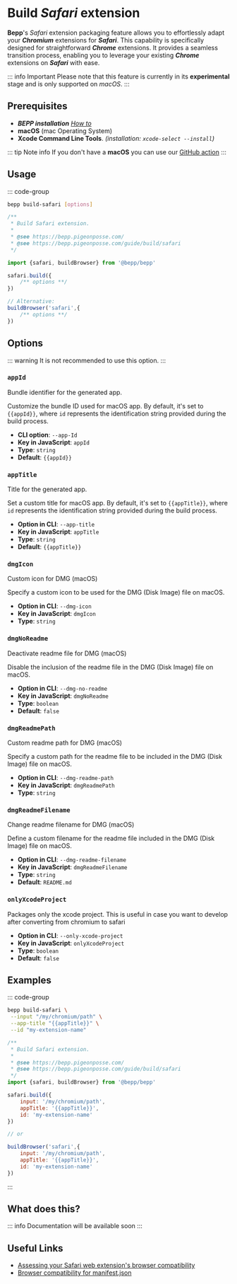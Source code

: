 # Build _Safari_ extension

<script>
 // At the moment it is the only way I know for a string with {{}} to be rendered with vitepress
 const appTitle = '{{id}} (Safari extension)'
 const appId = 'com.bepp.{{id}}'
</script>

**Bepp**'s _Safari_ extension packaging feature allows you to effortlessly adapt your **_Chromium_** extensions for **_Safari_**. This capability is specifically designed for straightforward **_Chrome_** extensions. It provides a seamless transition process, enabling you to leverage your existing **_Chrome_** extensions on **_Safari_** with ease.

::: info Important
Please note that this feature is currently in its **experimental** stage and is only supported on _macOS_.
:::

## Prerequisites

- **__BEPP_ installation_** [_How to_](/guide/getting-started#installation)
- **macOS** (mac Operating System)
- **Xcode Command Line Tools**. _(installation: `xcode-select --install`)_

::: tip Note
info If you don't have a **macOS** you can use our [GitHub action](/guide/gh-action)
:::

## Usage

::: code-group

```bash
bepp build-safari [options]
```

```js
/**
 * Build Safari extension.
 * 
 * @see https://bepp.pigeonposse.com/
 * @see https://bepp.pigeonposse.com/guide/build/safari
 */

import {safari, buildBrowser} from '@bepp/bepp'

safari.build({
    /** options **/
})

// Alternative:
buildBrowser('safari',{
    /** options **/
})
```

## Options

<!--@include: ../../partials/build-browser-chromium-input.md-->
<!--@include: ../../partials/build-browser-chromium-input-2.md-->
::: warning
It is not recommended to use this option.
:::

<!--@include: ../../partials/build-browser-shared.md-->

### `appId`

Bundle identifier for the generated app.

Customize the bundle ID used for macOS app. By default, it's set to `{{appId}}`, where `id` represents the identification string provided during the build process.

- **CLI option**: `--app-Id`
- **Key in JavaScript**: `appId`
- **Type**: `string`
- **Default**: `{{appId}}`

### `appTitle`

Title for the generated app.

Set a custom title for macOS app. By default, it's set to `{{appTitle}}`, where `id` represents the identification string provided during the build process.

- **Option in CLI**: `--app-title`
- **Key in JavaScript**: `appTitle`
- **Type**: `string`
- **Default**: `{{appTitle}}`

### `dmgIcon`

Custom icon for DMG (macOS)

Specify a custom icon to be used for the DMG (Disk Image) file on macOS.

- **Option in CLI**: `--dmg-icon`
- **Key in JavaScript**: `dmgIcon`
- **Type**: `string`

### `dmgNoReadme`

Deactivate readme file for DMG (macOS)

Disable the inclusion of the readme file in the DMG (Disk Image) file on macOS.

- **Option in CLI**: `--dmg-no-readme`
- **Key in JavaScript**: `dmgNoReadme`
- **Type**: `boolean`
- **Default**: `false`

### `dmgReadmePath`

Custom readme path for DMG (macOS)

Specify a custom path for the readme file to be included in the DMG (Disk Image) file on macOS.

- **Option in CLI**: `--dmg-readme-path`
- **Key in JavaScript**: `dmgReadmePath`
- **Type**: `string`

### `dmgReadmeFilename`

Change readme filename for DMG (macOS)

Define a custom filename for the readme file included in the DMG (Disk Image) file on macOS.

- **Option in CLI**: `--dmg-readme-filename`
- **Key in JavaScript**: `dmgReadmeFilename`
- **Type**: `string`
- **Default**: `README.md`

### `onlyXcodeProject`

Packages only the xcode project.
This is useful in case you want to develop after converting from chromium to safari

- **Option in CLI**: `--only-xcode-project`
- **Key in JavaScript**: `onlyXcodeProject`
- **Type**: `boolean`
- **Default**: `false`

<!--@include: ../../partials/options-shared.md-->

## Examples

::: code-group

```bash
bepp build-safari \
 --input "/my/chromium/path" \
 --app-title "{{appTitle}}" \
 --id "my-extension-name"
```

```js
/**
 * Build Safari extension.
 * 
 * @see https://bepp.pigeonposse.com/
 * @see https://bepp.pigeonposse.com/guide/build/safari
 */
import {safari, buildBrowser} from '@bepp/bepp'

safari.build({
    input: '/my/chromium/path',
    appTitle: '{{appTitle}}',
    id: 'my-extension-name'
})

// or

buildBrowser('safari',{
    input: '/my/chromium/path',
    appTitle: '{{appTitle}}',
    id: 'my-extension-name'
})
```

:::

## What does this?

::: info Documentation will be available soon
:::

## Useful Links

- [Assessing your Safari web extension's browser compatibility](https://developer.apple.com/documentation/safariservices/safari_web_extensions/assessing_your_safari_web_extension_s_browser_compatibility)
- [Browser compatibility for manifest.json](https://developer.mozilla.org/en-US/docs/Mozilla/Add-ons/WebExtensions/Browser_compatibility_for_manifest.json)
